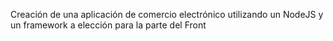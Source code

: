 Creación de una aplicación de comercio electrónico utilizando un NodeJS y un framework a elección para la parte del Front
